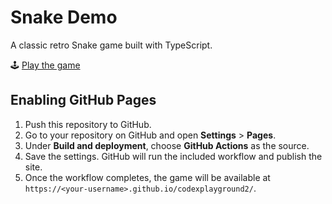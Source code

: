 # Snake Demo

A classic retro Snake game built with TypeScript.

🕹 [Play the game](https://hardware-forest-utopia.github.io/codexplayground2/)

## Enabling GitHub Pages

1. Push this repository to GitHub.
2. Go to your repository on GitHub and open **Settings** > **Pages**.
3. Under **Build and deployment**, choose **GitHub Actions** as the source.
4. Save the settings. GitHub will run the included workflow and publish the site.
5. Once the workflow completes, the game will be available at `https://<your-username>.github.io/codexplayground2/`.
